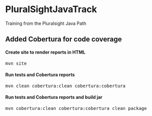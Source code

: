 # PluralSightJavaTrack
Training from the Pluralsight Java Path

## Added Cobertura for code coverage

#### Create site to render reports in HTML
<pre>mvn site</pre>

#### Run tests and Cobertura reports
<pre>mvn clean cobertura:clean cobertura:cobertura</pre>

#### Run tests and Cobertura reports and build jar
<pre>mvn cobertura:clean cobertura:cobertura clean package</pre>
